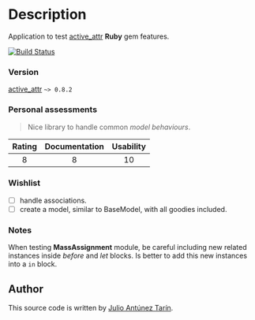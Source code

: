 # Description

Application to test [active_attr] **Ruby** gem features.

[![Build Status](https://travis-ci.org/jatap/test-ror-active_attr.png)](https://travis-ci.org/jatap/test-ror-active_attr)

### Version

[active_attr] `~> 0.8.2`

### Personal assessments

> Nice library to handle common *model behaviours*.

| Rating   | Documentation | Usability |
| :-------:|:-------------:|:---------:|
| 8        | 8             | 10        |

### Wishlist

- [ ] handle associations.
- [ ] create a model, similar to BaseModel, with all goodies included.

### Notes

When testing **MassAssignment** module, be careful including new related instances inside *before* and *let* blocks. Is better to add this new instances into a `in` block.

## Author
This source code is written by [Julio Antúnez Tarín].

[Julio Antúnez Tarín]: http://twitter.com/jatap
[ruby]: https://www.ruby-lang.org/
[active_attr]: https://github.com/cgriego/active_attr
